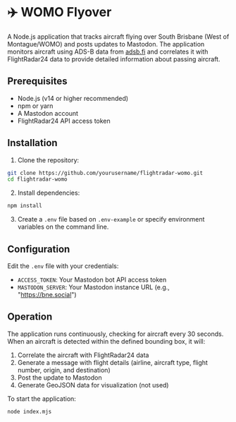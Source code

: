 # ✈️ WOMO Flyover

A Node.js application that tracks aircraft flying over South Brisbane (West of Montague/WOMO) and posts updates to Mastodon. The application monitors aircraft using ADS-B data from [adsb.fi](https://opendata.adsb.fi) and correlates it with FlightRadar24 data to provide detailed information about passing aircraft.

## Prerequisites

- Node.js (v14 or higher recommended)
- npm or yarn
- A Mastodon account
- FlightRadar24 API access token

## Installation

1. Clone the repository:
```bash
git clone https://github.com/yourusername/flightradar-womo.git
cd flightradar-womo
```

2. Install dependencies:
```bash
npm install
```

3. Create a `.env` file based on `.env-example` or specify environment variables on the command line.

## Configuration

Edit the `.env` file with your credentials:

- `ACCESS_TOKEN`: Your Mastodon bot API access token
- `MASTODON_SERVER`: Your Mastodon instance URL (e.g., "https://bne.social")

## Operation

The application runs continuously, checking for aircraft every 30 seconds. When an aircraft is detected within the defined bounding box, it will:

1. Correlate the aircraft with FlightRadar24 data
2. Generate a message with flight details (airline, aircraft type, flight number, origin, and destination)
3. Post the update to Mastodon
4. Generate GeoJSON data for visualization (not used)

To start the application:
```bash
node index.mjs
```
